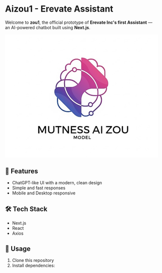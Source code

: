 # Aizou1 - Erevate Assistant

Welcome to **zou1**, the official prototype of **Erevate Inc's first Assistant** — an AI-powered chatbot built using **Next.js**.

![Logo](./public/logo.png)

## 🚀 Features
- ChatGPT-like UI with a modern, clean design
- Simple and fast responses
- Mobile and Desktop responsive

## 🛠️ Tech Stack
- Next.js
- React
- Axios

## 📄 Usage
1. Clone this repository
2. Install dependencies: